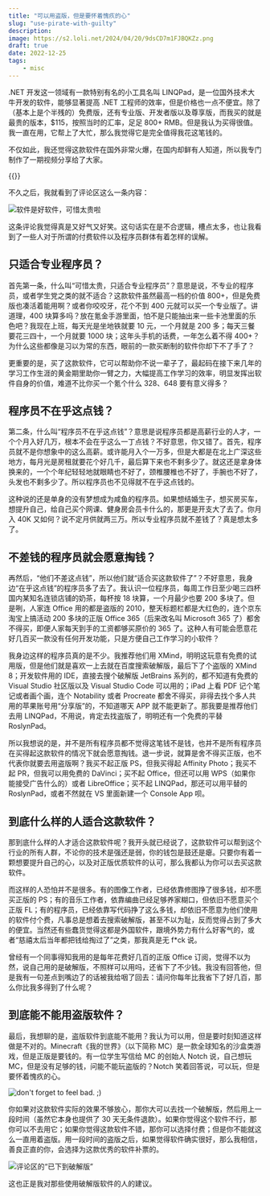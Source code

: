 ```yaml
---
title: "可以用盗版，但是要怀着愧疚的心"
slug: "use-pirate-with-guilty"
description: 
image: https://s2.loli.net/2024/04/20/9dsCD7m1FJBQKZz.png
draft: true
date: 2022-12-25
tags:
    - misc
---
```


.NET 开发这一领域有一款特别有名的小工具名叫 LINQPad，是一位国外技术大牛开发的软件，能够显著提高 .NET 工程师的效率，但是价格也一点不便宜。除了（基本上是个半残的）免费版，还有专业版、开发者版以及尊享版，而我买的就是最贵的版本，$115，按照当时的汇率，足足 800+ RMB。但是我认为买得很值。我一直在用，它帮上了大忙，那么我觉得它是完全值得我花这笔钱的。

不仅如此，我还觉得这款软件在国外非常火爆，在国内却鲜有人知道，所以我专门制作了一期视频分享给了大家。

{{<bilibili BV1544y1S7j3>}}

不久之后，我就看到了评论区这么一条内容：

![软件是好软件，可惜太贵啦](https://s2.loli.net/2024/04/20/EwK7Upm6tWbOCHZ.png)

这条评论我觉得真是又好气又好笑。这句话实在是不合逻辑，槽点太多，也让我看到了一些人对于所谓的付费软件以及程序员群体有着怎样的误解。

## 只适合专业程序员？

首先第一条，什么叫“可惜太贵，只适合专业程序员”？意思是说，不专业的程序员，或者学生党之类的就不适合？这款软件虽然最高一档的价值 800+，但是免费版也凑活着能用啊？或者你咬咬牙，花个不到 400 元就可以买一个专业版了。讲道理，400 块算多吗？放在氪金手游里面，怕不是只能抽出来一些卡池里面的乐色吧？我现在上班，每天光是坐地铁就要 10 元，一个月就是 200 多；每天三餐要花三四十，一个月就要 1000 块；这年头手机的话费，一年怎么着不得 400+？为什么这些都像是习以为常的东西，眼前的一款买断制的软件你却下不了手了？

更重要的是，买了这款软件，它可以帮助你不说一辈子了，最起码在接下来几年的学习工作生涯的黄金期里助你一臂之力，大幅提高工作学习的效率，明显发挥出软件自身的价值，难道不比你买一个氪个什么 328、648 要有意义得多？

## 程序员不在乎这点钱？

第二条，什么叫“程序员不在乎这点钱”？意思是说程序员都是高薪行业的人才，一个个月入好几万，根本不会在乎这么一丁点钱？不好意思，你又错了。首先，程序员就不是你想象中的这么高薪。或许能月入个一万多，但是大都是在北上广深这些地方，每月光是房租就要花个好几千，最后算下来也不剩多少了。就这还是拿身体换来的，一个个年纪轻轻地就眼睛也不好了，颈椎腰椎也不好了，手腕也不好了，头发也不剩多少了。所以程序员也不见得就不在乎这点钱的。

这种说的还是单身的没有梦想成为咸鱼的程序员。如果想结婚生子，想买房买车，想提升自己，给自己买个网课、健身房会员卡什么的，那更是开支大了去了。你月入 40K 又如何？说不定月供就两三万。所以专业程序员就不差钱了？真是想太多了。

## 不差钱的程序员就会愿意掏钱？

再然后，“他们不差这点钱”，所以他们就“适合买这款软件了”？不好意思，我身边“在乎这点钱”的程序员多了去了。我认识一位程序员，每周工作日至少喝三四杯国内某知名连锁店铺的奶茶，每杯按 18 块算，一个月最少也要 200 多块了。但是咧，人家连 Office 用的都是盗版的 2010，整天标题栏都是大红色的，连个京东淘宝上搞活动 200 多块的正版 Office 365（后来改名叫 Microsoft 365 了）都舍不得买，即便人家每天到手的工资都够买原价的 365 了。这种人有可能会愿意花好几百买一款没有任何开发功能，只是方便自己工作学习的小软件？

我身边这样的程序员真的是不少。我推荐他们用 XMind，明明这玩意有免费的试用版，但是他们就是喜欢一上去就在百度搜索破解版，最后下了个盗版的 XMind 8；开发软件用的 IDE，直接去搜个破解版 JetBrains 系列的，都不知道有免费的 Visual Studio 社区版以及 Visual Studio Code 可以用的；iPad 上看 PDF 记个笔记或者画个画，连个 Notability 或者 Procreate 都舍不得买，非得去找个多人共用的苹果账号用“分享版”的，不知道哪天 APP 就不能更新了。那我要是推荐他们去用 LINQPad，不用说，肯定去找盗版了，明明还有一个免费的平替 RoslynPad。

所以我想说的是，并不是所有程序员都不觉得这笔钱不是钱，也并不是所有程序员在买得起这款软件的情况下就会愿意掏钱。退一步说，就算是舍不得买正版，也不代表你就要去用盗版啊？我买不起正版 PS，但我买得起 Affinity Photo；我买不起 PR，但我可以用免费的 DaVinci；买不起 Office，但还可以用 WPS（如果你能接受广告什么的）或者 LibreOffice；买不起 LINQPad，那还可以用平替的 RoslynPad，或者不然就在 VS 里面新建一个 Console App 呗。

## 到底什么样的人适合这款软件？

那到底什么样的人才适合这款软件呢？我开头就已经说了，这款软件可以帮到这个行业的所有人群，不论你的技术是强还是弱，你的钱包是鼓还是瘪。只要你有着一颗想要提升自己的心，以及对正版优质软件的认可，那么我都认为你可以去买这款软件。

而这样的人恐怕并不是很多。有的图像工作者，已经依靠修图挣了很多钱，却不愿买正版的 PS；有的音乐工作者，依靠编曲已经足够养家糊口，但依旧不愿意买个正版 FL；有的程序员，已经依靠写代码挣了这么多钱，却依旧不愿意为他们使用的软件付个费，凡事总是想着去搜索破解版，甚至不以为耻，反而觉得占到了多大的便宜。当然还有些蠢货觉得这都是外国软件，跟境外势力有什么好客气的，或者“慈禧太后当年都把钱给掏过了”之类，那我真是无 f*ck 说。

曾经有一个同事得知我用的是每年花费好几百的正版 Office 订阅，觉得不以为然，说自己用的是破解版，不照样可以用吗，还省下了不少钱。我没有回答他，但是我有一句差点到嘴边了的话被我给咽了回去：请问你每年比我省下了好几百，那么你比我多得到了什么呢？

## 到底能不能用盗版软件？ 

最后，我想聊的是，盗版软件到底能不能用？我认为可以用，但是要时刻知道这样做是不对的。Minecraft《我的世界》（以下简称 MC）是一款全球知名的沙盒类游戏，但是正版是要钱的。有一位学生写信给 MC 的创始人 Notch 说，自己想玩 MC，但是没有足够的钱，问能不能玩盗版的？Notch 笑着回答说，可以玩，但是要怀着愧疚的心。

![don't forget to feel bad. ;)](https://s2.loli.net/2024/04/20/9dsCD7m1FJBQKZz.png)

你如果对这款软件实际的效果不够放心，那你大可以去找一个破解版，然后用上一段时间（虽然它本身也提供了 30 天无条件退款）。如果你觉得这个软件不行，那你可以不去用它；如果你觉得这款软件不错，那你可以选择付费；但是你不能就这么一直用着盗版。用一段时间的盗版之后，如果觉得软件确实很好，那么我相信，善良正直的你，会选择为这款优秀的软件补票的。

![评论区的“已下到破解版”](https://s2.loli.net/2024/04/20/oPbWSFTZ4DMquBI.png)

这也正是我对那些使用破解版软件的人的建议。